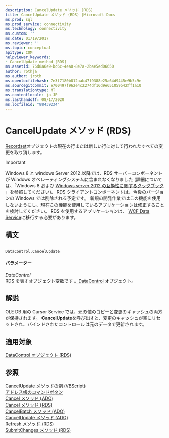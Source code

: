 ```yaml
---
description: CancelUpdate メソッド (RDS)
title: CancelUpdate メソッド (RDS) |Microsoft Docs
ms.prod: sql
ms.prod_service: connectivity
ms.technology: connectivity
ms.custom: ''
ms.date: 01/19/2017
ms.reviewer: ''
ms.topic: conceptual
apitype: COM
helpviewer_keywords:
- CancelUpdate method [RDS]
ms.assetid: 76d8a6e9-bc6c-4ea0-8e7a-2bae5ed06650
author: rothja
ms.author: jroth
ms.openlocfilehash: 7e3f7180b812aab47f9388e25a64d9445e9b5c9e
ms.sourcegitcommit: e700497f962e4c2274df16d9e651059b42ff1a10
ms.translationtype: MT
ms.contentlocale: ja-JP
ms.lasthandoff: 08/17/2020
ms.locfileid: "88439234"
---
```

# <a name="cancelupdate-method-rds"></a>CancelUpdate メソッド (RDS)
[Recordset](../../../ado/reference/ado-api/recordset-object-ado.md)オブジェクトの現在の行または新しい行に対して行われたすべての変更を取り消します。  
  
> [!IMPORTANT]
>  Windows 8 と windows Server 2012 以降では、RDS サーバーコンポーネントが Windows オペレーティングシステムに含まれなくなりました (詳細については、「Windows 8 および [Windows server 2012 の互換性に関するクックブック](https://www.microsoft.com/download/details.aspx?id=27416) 」を参照してください)。 RDS クライアントコンポーネントは、今後のバージョンの Windows では削除される予定です。 新規の開発作業ではこの機能を使用しないようにし、現在この機能を使用しているアプリケーションは修正することを検討してください。 RDS を使用するアプリケーションは、 [WCF Data Service](https://go.microsoft.com/fwlink/?LinkId=199565)に移行する必要があります。  
  
## <a name="syntax"></a>構文  
  
```  
  
DataControl.CancelUpdate  
```  
  
#### <a name="parameters"></a>パラメーター  
 *DataControl*  
 RDS を表すオブジェクト変数です [。DataControl](../../../ado/reference/rds-api/datacontrol-object-rds.md) オブジェクト。  
  
## <a name="remarks"></a>解説  
 OLE DB 用の Cursor Service では、元の値のコピーと変更のキャッシュの両方が保持されます。 **CancelUpdate**を呼び出すと、変更のキャッシュが空にリセットされ、バインドされたコントロールは元のデータで更新されます。  
  
## <a name="applies-to"></a>適用対象  
 [DataControl オブジェクト (RDS)](../../../ado/reference/rds-api/datacontrol-object-rds.md)  
  
## <a name="see-also"></a>参照  
 [CancelUpdate メソッドの例 (VBScript)](../../../ado/reference/rds-api/cancelupdate-method-example-vbscript.md)   
 [アドレス帳のコマンドボタン](../../../ado/guide/remote-data-service/address-book-command-buttons.md)   
 [Cancel メソッド (ADO)](../../../ado/reference/ado-api/cancel-method-ado.md)   
 [Cancel メソッド (RDS)](../../../ado/reference/rds-api/cancel-method-rds.md)   
 [CancelBatch メソッド (ADO)](../../../ado/reference/ado-api/cancelbatch-method-ado.md)   
 [CancelUpdate メソッド (ADO)](../../../ado/reference/ado-api/cancelupdate-method-ado.md)   
 [Refresh メソッド (RDS)](../../../ado/reference/rds-api/refresh-method-rds.md)   
 [SubmitChanges メソッド (RDS)](../../../ado/reference/rds-api/submitchanges-method-rds.md)


